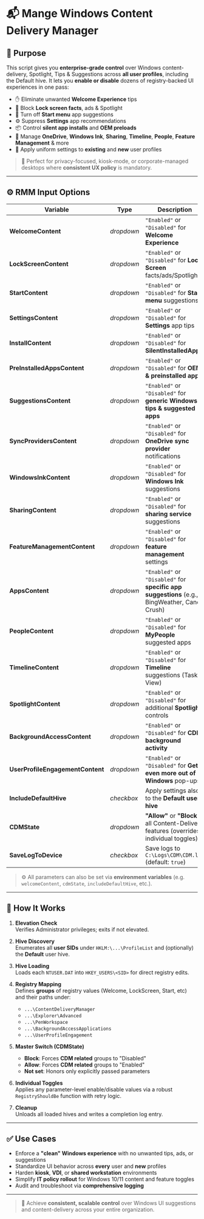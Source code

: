 # 📬 Mange Windows Content Delivery Manager

## 🧠 Purpose

This script gives you **enterprise-grade control** over Windows content-delivery, Spotlight, Tips & Suggestions across **all user profiles**, including the Default hive. It lets you **enable or disable** dozens of registry-backed UI experiences in one pass:

- ✋ Eliminate unwanted **Welcome Experience** tips
- 🚫 Block **Lock screen facts**, ads & Spotlight
- 🏁 Turn off **Start menu** app suggestions
- ⚙️ Suppress **Settings** app recommendations
- 📦 Control **silent app installs** and **OEM preloads**
- 📲 Manage **OneDrive**, **Windows Ink**, **Sharing**, **Timeline**, **People**, **Feature Management** & more
- 👤 Apply uniform settings to **existing** and **new** user profiles

> 🔐 Perfect for privacy-focused, kiosk-mode, or corporate-managed desktops where **consistent UX policy** is mandatory.

---

## ⚙️ RMM Input Options

| **Variable**                       | **Type**       | **Description**                                                                                 |
|------------------------------------|----------------|-------------------------------------------------------------------------------------------------|
| **WelcomeContent**                 | *dropdown*     | `"Enabled"` or `"Disabled"` for **Welcome Experience**                                          |
| **LockScreenContent**              | *dropdown*     | `"Enabled"` or `"Disabled"` for **Lock Screen** facts/ads/Spotlight                             |
| **StartContent**                   | *dropdown*     | `"Enabled"` or `"Disabled"` for **Start menu** suggestions                                      |
| **SettingsContent**                | *dropdown*     | `"Enabled"` or `"Disabled"` for **Settings** app tips                                           |
| **InstallContent**                 | *dropdown*     | `"Enabled"` or `"Disabled"` for **SilentInstalledApps**                                         |
| **PreInstalledAppsContent**        | *dropdown*     | `"Enabled"` or `"Disabled"` for **OEM & preinstalled apps**                                     |
| **SuggestionsContent**             | *dropdown*     | `"Enabled"` or `"Disabled"` for **generic Windows tips & suggested apps**                       |
| **SyncProvidersContent**           | *dropdown*     | `"Enabled"` or `"Disabled"` for **OneDrive sync provider** notifications                        |
| **WindowsInkContent**              | *dropdown*     | `"Enabled"` or `"Disabled"` for **Windows Ink** suggestions                                     |
| **SharingContent**                 | *dropdown*     | `"Enabled"` or `"Disabled"` for **sharing service** suggestions                                 |
| **FeatureManagementContent**       | *dropdown*     | `"Enabled"` or `"Disabled"` for **feature management** settings                                 |
| **AppsContent**                    | *dropdown*     | `"Enabled"` or `"Disabled"` for **specific app suggestions** (e.g., BingWeather, Candy Crush)   |
| **PeopleContent**                  | *dropdown*     | `"Enabled"` or `"Disabled"` for **MyPeople** suggested apps                                     |
| **TimelineContent**                | *dropdown*     | `"Enabled"` or `"Disabled"` for **Timeline** suggestions (Task View)                            |
| **SpotlightContent**               | *dropdown*     | `"Enabled"` or `"Disabled"` for additional **Spotlight** controls                               |
| **BackgroundAccessContent**        | *dropdown*     | `"Enabled"` or `"Disabled"` for **CDM background activity**                                     |
| **UserProfileEngagementContent**   | *dropdown*     | `"Enabled"` or `"Disabled"` for **Get even more out of Windows** pop-ups                        |
| **IncludeDefaultHive**             | *checkbox*     | Apply settings also to the **Default user hive**                                                |
| **CDMState**                       | *dropdown*     | **"Allow"** or **"Block"** all Content-Delivery features (overrides individual toggles)         |
| **SaveLogToDevice**                | *checkbox*     | Save logs to `C:\Logs\CDM\CDM.log` (default: `true`)                                            |

> ⚙️ All parameters can also be set via **environment variables** (e.g. `welcomeContent`, `cdmState`, `includeDefaultHive`, etc.).

---

## 🔧 How It Works

1. **Elevation Check**  
   Verifies Administrator privileges; exits if not elevated.

2. **Hive Discovery**  
   Enumerates all **user SIDs** under `HKLM:\...\ProfileList` and (optionally) the **Default** user hive.

3. **Hive Loading**  
   Loads each `NTUSER.DAT` into `HKEY_USERS\<SID>` for direct registry edits.

4. **Registry Mapping**  
   Defines **groups** of registry values (Welcome, LockScreen, Start, etc) and their paths under:
   - `...\ContentDeliveryManager`  
   - `...\Explorer\Advanced`  
   - `...\PenWorkspace`  
   - `...\BackgroundAccessApplications`  
   - `...\UserProfileEngagement`

5. **Master Switch (CDMState)**  
   - **Block**: Forces **CDM related** groups to "Disabled"
   - **Allow**: Forces **CDM related** groups to "Enabled"
   - **Not set**: Honors only explicitly passed parameters

6. **Individual Toggles**  
   Applies any parameter-level enable/disable values
   via a robust `RegistryShouldBe` function with retry logic.

7. **Cleanup**  
   Unloads all loaded hives and writes a completion log entry.

---

## ✅ Use Cases

- Enforce a **"clean" Windows experience** with no unwanted tips, ads, or suggestions
- Standardize UI behavior across **every** user and **new** profiles
- Harden **kiosk**, **VDI**, or **shared workstation** environments
- Simplify **IT policy rollout** for Windows 10/11 content and feature toggles
- Audit and troubleshoot via **comprehensive logging**

---

> 🎯 Achieve **consistent, scalable control** over Windows UI suggestions and content-delivery across your entire organization.